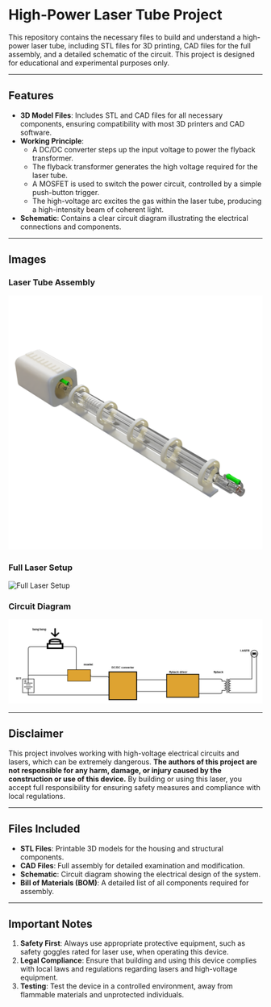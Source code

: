 # High-Power Laser Tube Project

This repository contains the necessary files to build and understand a high-power laser tube, including STL files for 3D printing, CAD files for the full assembly, and a detailed schematic of the circuit. This project is designed for educational and experimental purposes only.

---

## Features

- **3D Model Files**: Includes STL and CAD files for all necessary components, ensuring compatibility with most 3D printers and CAD software.
- **Working Principle**:
  - A DC/DC converter steps up the input voltage to power the flyback transformer.
  - The flyback transformer generates the high voltage required for the laser tube.
  - A MOSFET is used to switch the power circuit, controlled by a simple push-button trigger.
  - The high-voltage arc excites the gas within the laser tube, producing a high-intensity beam of coherent light.
- **Schematic**: Contains a clear circuit diagram illustrating the electrical connections and components.

---

## Images

### Laser Tube Assembly
![Laser Tube Assembly](./Laser_Tube_40W_2024-Dec-28_06-48-12PM-000_CustomizedView1439773068_png.png)

### Full Laser Setup
![Full Laser Setup](./041b181b-839a-4aa6-854f-b7623b3745de)

### Circuit Diagram
![Circuit Diagram](./Scheme-it-export-New-Project-2024-12-28-22-01.png)

---

## Disclaimer

This project involves working with high-voltage electrical circuits and lasers, which can be extremely dangerous. **The authors of this project are not responsible for any harm, damage, or injury caused by the construction or use of this device.** By building or using this laser, you accept full responsibility for ensuring safety measures and compliance with local regulations.

---

## Files Included

- **STL Files**: Printable 3D models for the housing and structural components.
- **CAD Files**: Full assembly for detailed examination and modification.
- **Schematic**: Circuit diagram showing the electrical design of the system.
- **Bill of Materials (BOM)**: A detailed list of all components required for assembly.

---

## Important Notes

1. **Safety First**: Always use appropriate protective equipment, such as safety goggles rated for laser use, when operating this device.
2. **Legal Compliance**: Ensure that building and using this device complies with local laws and regulations regarding lasers and high-voltage equipment.
3. **Testing**: Test the device in a controlled environment, away from flammable materials and unprotected individuals.


